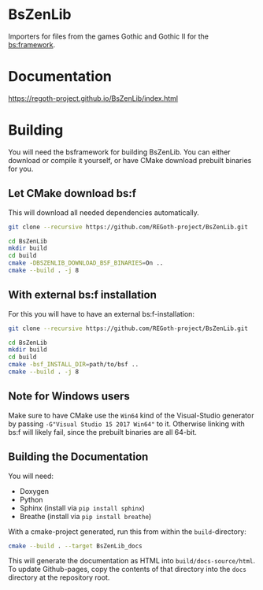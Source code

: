 # BsZenLib

Importers for files from the games Gothic and Gothic II for the [bs:framework](https://github.com/GameFoundry/bsf).

# Documentation

https://regoth-project.github.io/BsZenLib/index.html

# Building

You will need the bsframework for building BsZenLib. You can either download or compile it yourself, or have CMake download prebuilt binaries 
for you.

## Let CMake download bs:f

This will download all needed dependencies automatically. 

```sh
git clone --recursive https://github.com/REGoth-project/BsZenLib.git

cd BsZenLib
mkdir build
cd build
cmake -DBSZENLIB_DOWNLOAD_BSF_BINARIES=On ..
cmake --build . -j 8
```

## With external bs:f installation

For this you will have to have an external bs:f-installation:

```sh
git clone --recursive https://github.com/REGoth-project/BsZenLib.git

cd BsZenLib
mkdir build
cd build
cmake -bsf_INSTALL_DIR=path/to/bsf ..
cmake --build . -j 8
```

## Note for Windows users

Make sure to have CMake use the `Win64` kind of the Visual-Studio generator by passing `-G"Visual Studio 15 2017 Win64"` to it.
Otherwise linking with bs:f will likely fail, since the prebuilt binaries are all 64-bit.

## Building the Documentation

You will need:

 * Doxygen
 * Python
  * Sphinx (install via `pip install sphinx`)
  * Breathe (install via `pip install breathe`)

With a cmake-project generated, run this from within the `build`-directory:

```sh
cmake --build . --target BsZenLib_docs
```

This will generate the documentation as HTML into `build/docs-source/html`. 
To update Github-pages, copy the contents of that directory into the `docs` directory at the repository root.
